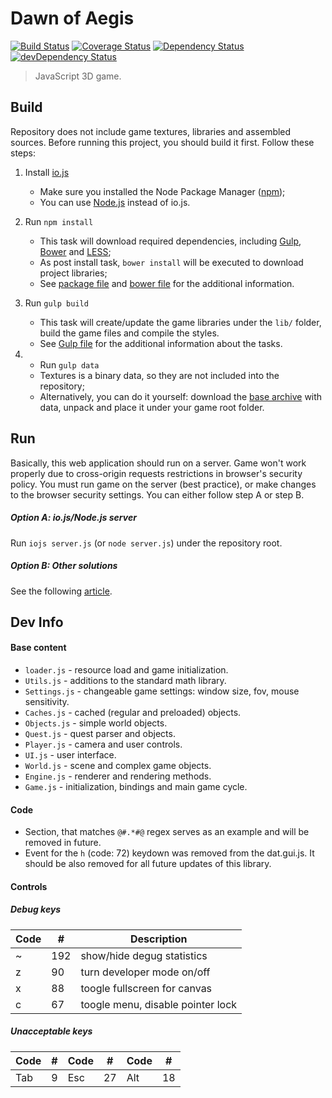 Dawn of Aegis
=============

[![Build Status](https://travis-ci.org/edloidas/dawn-of-aegis.svg?branch=master)](https://travis-ci.org/edloidas/dawn-of-aegis)
[![Coverage Status](https://coveralls.io/repos/edloidas/dawn-of-aegis/badge.svg?branch=master&service=github)](https://coveralls.io/github/edloidas/dawn-of-aegis?branch=master)
[![Dependency Status](https://david-dm.org/edloidas/dawn-of-aegis.svg)](https://david-dm.org/edloidas/dawn-of-aegis)
[![devDependency Status](https://david-dm.org/edloidas/dawn-of-aegis/dev-status.svg)](https://david-dm.org/edloidas/dawn-of-aegis#info=devDependencies)

> JavaScript 3D game.

## Build ##

Repository does not include game textures, libraries and assembled sources. Before running this project, you should build it first. Follow these steps:

1. Install [io.js](https://iojs.org/)
	* Make sure you installed the Node Package Manager ([npm](https://www.npmjs.org/));
	* You can use [Node.js](https://nodejs.org/) instead of io.js.

2. Run `npm install`
	* This task will download required dependencies, including [Gulp](http://gulpjs.com/), [Bower](http://bower.io/) and [LESS](http://lesscss.org/);
	* As post install task, `bower install` will be executed to download project libraries;
	* See [package file](package.json) and  [bower file](bower.json) for the additional information.

3. Run `gulp build`
	* This task will create/update the game libraries under the `lib/` folder, build the game files and compile the styles.
	* See [Gulp file](gulpfile.js) for the additional information about the tasks.

4. * Run `gulp data`
	* Textures is a binary data, so they are not included into the repository;
	* Alternatively, you can do it yourself: download the [base archive](https://dl.dropboxusercontent.com/u/40688668/base.zip) with data, unpack and place it under your game root folder.


## Run ##

Basically, this web application should run on a server. Game won't work properly due to cross-origin requests restrictions in browser's security policy. You must run game on the server (best practice), or make changes to the browser security settings. You can either follow step A or step B.

##### Option A: io.js/Node.js server #####
Run `iojs server.js` (or `node server.js`) under the repository root.

##### Option B: Other solutions #####
See the following [article](https://github.com/mrdoob/three.js/wiki/How-to-run-things-locally).

## Dev Info ##

#### Base content ####
* `loader.js` - resource load and game initialization.
* `Utils.js` - additions to the standard math library.
* `Settings.js` - changeable game settings: window size, fov, mouse sensitivity.
* `Caches.js` - cached (regular and preloaded) objects.
* `Objects.js` - simple world objects.
* `Quest.js` - quest parser and objects.
* `Player.js` - camera and user controls.
* `UI.js` - user interface.
* `World.js` - scene and complex game objects.
* `Engine.js` - renderer and rendering methods.
* `Game.js` - initialization, bindings and main game cycle.

#### Code ####
* Section, that matches `@#.*#@` regex serves as an example and will be removed in future.
* Event for the `h` (code: 72) keydown was removed from the dat.gui.js. It should be also removed for all future updates of this library.

#### Controls ####

##### Debug keys #####
| Code |  #  | Description                       |
| ---- | --- | --------------------------------- |
|  ~   | 192 | show/hide degug statistics        |
|  z   | 90  | turn developer mode on/off        |
|  x   | 88  | toogle fullscreen for canvas      |
|  c   | 67  | toogle menu, disable pointer lock |

##### Unacceptable keys #####
| Code |  #  | Code |  #  | Code |  #  |
| ---- | --- | ---- | --- | ---- | --- |
| Tab  |   9 | Esc  |  27 | Alt  |  18 |
